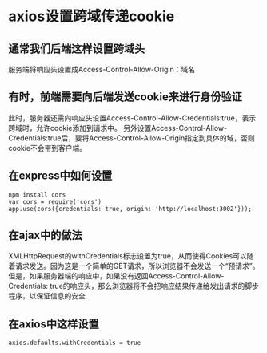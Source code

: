 # axios设置跨域传递cookie

## 通常我们后端这样设置跨域头
服务端将响应头设置成Access-Control-Allow-Origin：域名

## 有时，前端需要向后端发送cookie来进行身份验证
此时，服务器还需向响应头设置Access-Control-Allow-Credentials:true，表示跨域时，允许cookie添加到请求中。
另外设置Access-Control-Allow-Credentials:true后，要将Access-Control-Allow-Origin指定到具体的域，否则cookie不会带到客户端。

## 在express中如何设置
```
npm install cors
var cors = require('cors')
app.use(cors({credentials: true, origin: 'http://localhost:3002'}));
```
## 在ajax中的做法
XMLHttpRequest的withCredentials标志设置为true，从而使得Cookies可以随着请求发送。因为这是一个简单的GET请求，所以浏览器不会发送一个“预请求”。但是，如果服务器端的响应中，如果没有返回Access-Control-Allow-Credentials: true的响应头，那么浏览器将不会把响应结果传递给发出请求的脚步程序，以保证信息的安全

## 在axios中这样设置
```
axios.defaults.withCredentials = true
```
